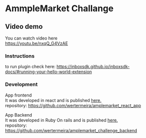 # AmmpleMarket Challange

## Video demo
You can watch video here \
https://youtu.be/nxqQ_G4VzAE

### Instructions
to run plugin check here: https://inboxsdk.github.io/inboxsdk-docs/#running-your-hello-world-extension

### Development
App frontend \
It was developed in react and is published [here.](https://werter-amplemarket-react.herokuapp.com) \
repository: https://github.com/wertermeira/amplemarket_react_app

App Backend \
It was developed in Ruby On rails and is published [here.](https://werter-amplemarket-react.herokuapp.com) \
repository: https://github.com/wertermeira/amplemarket_challenge_backend